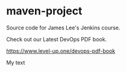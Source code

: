 # maven-project
Source code for James Lee's Jenkins course.

Check out our Latest DevOps PDF book.

https://www.level-up.one/devops-pdf-book

My text